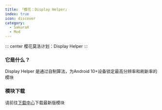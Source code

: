 ```yaml
---
title: 「樱花：Display Helper」
index: true
icon: discover
category:
  - SakuraX
  - Mod
---
```


::: center
樱花莫洛计划：Display Helper
:::

### 它是什么？
Display Helper 是通过自制算法，为Android 10+设备锁定最高分辨率和刷新率的模块

### 模块下载
请前往[下载中心](./../../../file.html)下载最新版模块